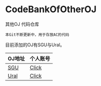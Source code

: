 CodeBankOfOtherOJ
=================
其他OJ 代码仓库

	本Git不断更新中，用于存放AC的代码
    
目前添加的OJ有SGU与Ural。<br />
<table class="table table-striped-white table-bordered">
<thead>
<tr>
 <th>OJ地址</th>
 <th>个人账号</th>
</tr>
</thead>
<tbody>
<tr>
 <td><a href="http://acm.sgu.ru/" target="_blank">SGU</a></td>
 <td><a href="http://acm.sgu.ru/teaminfo.php?id=062751" target="_blank">Click</a></td>
</tr>
<tr>
 <td><a href="http://acm.timus.ru/" target="_blank">Ural</a></td>
 <td><a href="http://acm.timus.ru/author.aspx?id=171083" target="_blank">Click</a></td>
</tr>
</tbody></table>
